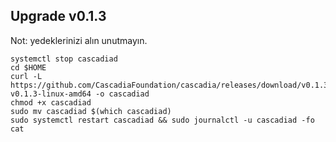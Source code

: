 ## Upgrade v0.1.3
Not: yedeklerinizi alın unutmayın.
```
systemctl stop cascadiad
cd $HOME
curl -L https://github.com/CascadiaFoundation/cascadia/releases/download/v0.1.3/cascadiad-v0.1.3-linux-amd64 -o cascadiad
chmod +x cascadiad
sudo mv cascadiad $(which cascadiad)
sudo systemctl restart cascadiad && sudo journalctl -u cascadiad -fo cat
```
